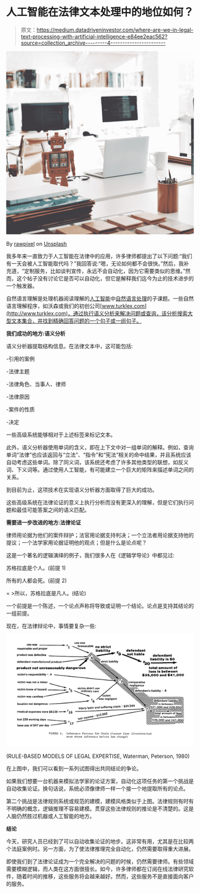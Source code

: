 # 人工智能在法律文本处理中的地位如何？

> 原文：<https://medium.datadriveninvestor.com/where-are-we-in-legal-text-processing-with-artificial-intelligence-e84ee2eac562?source=collection_archive---------4----------------------->

![](img/b194141c4ec6bcd3d3a5026d2d90cf65.png)

By [rawpixel](https://unsplash.com/@rawpixel?utm_source=medium&utm_medium=referral) on [Unsplash](https://unsplash.com?utm_source=medium&utm_medium=referral)

我多年来一直致力于人工智能在法律中的应用，许多律师都提出了以下问题:“我们有一天会被人工智能取代吗？”我回答说:“嗯，无论如何都不会很快。”然后，我补充道，“定制服务，比如谈判宣传，永远不会自动化，因为它需要类似的思维。”然而，这个帖子没有讨论它是否可以自动化，但它是解释我们迄今为止的技术进步的一个触发器。

自然语言理解是处理机器阅读理解的[人工智能](https://en.wikipedia.org/wiki/Artificial_intelligence)中[自然语言处理](https://en.wikipedia.org/wiki/Natural_language_processing)的子课题。一些自然语言理解程序，如沃森或我们的初创公司[www.turklex.com](http://www.turklex.com)，通过执行语义分析来解决问题或查询，该分析搜索大型文本集合，并找到精确回答问题的一个句子或一组句子。

**我们成功的地方:语义分析**

语义分析器提取结构信息。在法律文本中，这可能包括:

-引用的案例

-法律主题

-法律角色、当事人、律师

-法律原因

-案件的性质

-决定

一些高级系统能够相对于上述标签来标记文本。

此外，语义分析器使用单词的含义，即在上下文中对一组单词的解释。例如，查询单词“法律”也应该返回与“立法”、“指令”和“宪法”相关的命中结果，并且系统应该自动考虑这些单词。除了同义词，该系统还考虑了许多其他类型的联想，如反义词、下义词等。通过使用人工智能，有可能建立一个巨大的矩阵来描述单词之间的关系。

到目前为止，这项技术在实现语义分析器方面取得了巨大的成功。

这些高级系统在法律论证的意义上执行分析而没有更深入的理解，但是它们执行问题和最佳可能答案之间的语义匹配。

**需要进一步改进的地方:法律论证**

律师用论据为他们的案件辩护；法官用论据支持判决；一个立法者用论据支持他的提议；一个法学家用论据证明他的观点；但是什么是论点呢？

这是一个著名的逻辑演绎的例子，我们很多人在《逻辑学导论》中都见过:

苏格拉底是个人。(前提 1)

所有的人都会死。(前提 2)

= >所以，苏格拉底是凡人。(结论)

一个前提是一个陈述，一个论点声称将导致或证明一个结论。论点是支持其结论的一组前提。

现在，在法律辩论中，事情要复杂一些:

![](img/c3ff035527ba2e353bb50b1da1c4506c.png)

(RULE-BASED MODELS OF LEGAL EXPERTISE, Waterman, Peterson, 1980)

在上图中，我们可以看到一系列试图得出共同结论的争论。

如果我们想要一台机器来模拟法学家的论证方案，自动化这项任务的第一个挑战是自动收集论证。换句话说，系统必须像律师一样一个接一个地提取所有的论点。

第二个挑战是法律规则系统或规范的建模，建模风格类似于上图。法律规则有时有不明确的概念，逻辑推理不容易建模。贯穿这些法律规则的推论是不清楚的。这是人脑仍然胜过机器或人工智能的地方。

**结论**

今天，研究人员已经到了可以自动收集论证的地步。这非常有用，尤其是在比较两个法庭案例时。另一方面，为了使法律推理完全自动化，仍然需要取得重大进展。

即使我们到了法律论证成为一个完全解决的问题的时候，仍然需要律师。有些领域需要模糊逻辑，而人类在这方面很擅长。如今，许多律师都在订阅在线法律研究软件，随着时间的推移，这些服务将会越来越好。然而，这些服务不是直接面向客户的服务。